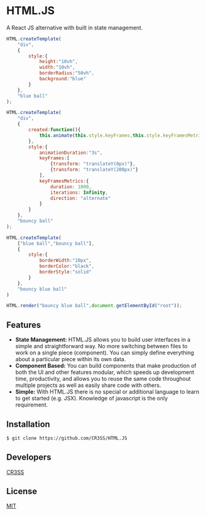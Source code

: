 # HTML.JS

A React JS alternative with built in state management.

```js
HTML.createTemplate(
    "div",
    {
        style:{
            height:"10vh",
            width:"10vh",
            borderRadius:"50vh",
            background:"blue"
        }
    },
    "blue ball"
);

HTML.createTemplate(
    "div",
    {
        created:function(){
            this.animate(this.style.keyFrames,this.style.keyFramesMetrics);
        },
        style:{
            animationDuration:"3s",
            keyFrames:[
                {transform: "translateY(0px)"}, 
                {transform: "translateY(200px)"}
            ],
            keyFramesMetrics:{
                duration: 1000,
                iterations: Infinity,
                direction: "alternate"
            }
        }
    },
    "bouncy ball"
);

HTML.createTemplate(
    ["blue ball","bouncy ball"],
    {
        style:{
            borderWidth:"10px",
            borderColor:"black",
            borderStyle:"solid"
        }
    },
    "bouncy blue ball"
)

HTML.render("bouncy blue ball",document.getElementById("root"));
```

## Features
* **State Management:** HTML.JS allows you to build user interfaces in a simple and straightforward way. No more switching between files to work on a single piece (component). You can simply define everything about a particular piece within its own data.
* **Component Based:** You can build components that make production of both the UI and other features modular, which speeds up development time, productivity, and allows you to reuse the same code throughout multiple projects as well as easily share code with others.
* **Simple:** With HTML.JS there is no special or additional language to learn to get started (e.g. JSX). Knowledge of javascript is the only requirement. 

## Installation

```bash
$ git clone https://github.com/CR3SS/HTML.JS
```
## Developers

[CR3SS](https://linktr.ee/cr3ss)

## License

  [MIT](LICENSE)
